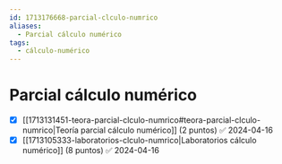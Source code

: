 ```yaml
---
id: 1713176668-parcial-clculo-numrico
aliases:
  - Parcial cálculo numérico
tags:
  - cálculo-numérico
---
```


# Parcial cálculo numérico

- [x] [[1713131451-teora-parcial-clculo-numrico#teora-parcial-clculo-numrico|Teoría parcial cálculo numérico]] (2 puntos) ✅ 2024-04-16
- [x] [[1713105333-laboratorios-clculo-numrico|Laboratorios cálculo numérico]] (8 puntos) ✅ 2024-04-16
